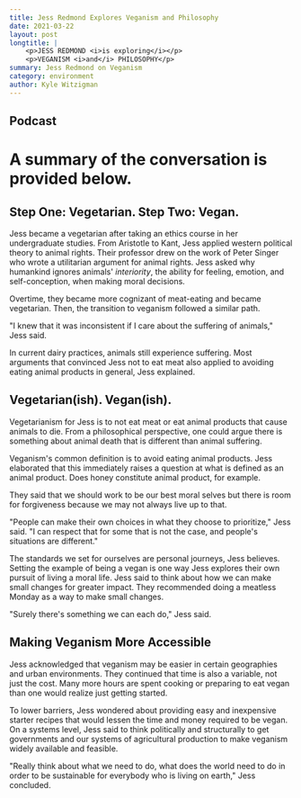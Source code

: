 ```yaml
---
title: Jess Redmond Explores Veganism and Philosophy
date: 2021-03-22
layout: post
longtitle: |
    <p>JESS REDMOND <i>is exploring</i></p>
    <p>VEGANISM <i>and</i> PHILOSOPHY</p>
summary: Jess Redmond on Veganism
category: environment
author: Kyle Witzigman
---
```

## Podcast
<div id="buzzsprout-player-8644736"></div>
<script src="https://www.buzzsprout.com/1795888/8644736-2-jess-redmond-explores-veganism-and-philosophy.js?container_id=buzzsprout-player-8644736&player=small" type="text/javascript" charset="utf-8"></script>

# A summary of the conversation is provided below.

## Step One: Vegetarian. Step Two: Vegan.
Jess became a vegetarian after taking an ethics course in her undergraduate studies. From Aristotle to Kant, Jess applied western political theory to animal rights. Their professor drew on the work of Peter Singer who wrote a utilitarian argument for animal rights. Jess asked why humankind ignores animals' <i>interiority</i>, the ability for feeling, emotion, and self-conception, when making moral decisions. 

Overtime, they became more cognizant of meat-eating and became vegetarian. Then, the transition to veganism followed a similar path.

"I knew that it was inconsistent if I care about the suffering of animals," Jess said.

In current dairy practices, animals still experience suffering. Most arguments that convinced Jess not to eat meat also applied to avoiding eating animal products in general, Jess explained.

## Vegetarian(ish). Vegan(ish).
Vegetarianism for Jess is to not eat meat or eat animal products that cause animals to die. From a philosophical perspective, one could argue there is something about animal death that is different than animal suffering.

Veganism's common definition is to avoid eating animal products. Jess elaborated that this immediately raises a question at what is defined as an animal product. Does honey constitute animal product, for example.

They said that we should work to be our best moral selves but there is room for forgiveness because we may not always live up to that.

"People can make their own choices in what they choose to prioritize," Jess said. "I can respect that for some that is not the case, and people's situations are different."

The standards we set for ourselves are personal journeys, Jess believes. Setting the example of being a vegan is one way Jess explores their own pursuit of living a moral life. Jess said to think about how we can make small changes for greater impact. They recommended doing a meatless Monday as a way to make small changes. 

"Surely there's something we can each do," Jess said.

## Making Veganism More Accessible
Jess acknowledged that veganism may be easier in certain geographies and urban environments. They continued that time is also a variable, not just the cost. Many more hours are spent cooking or preparing to eat vegan than one would realize just getting started.

To lower barriers, Jess wondered about providing easy and inexpensive starter recipes that would lessen the time and money required to be vegan. On a systems level, Jess said to think politically and structurally to get governments and our systems of agricultural production to make veganism widely available and feasible. 

"Really think about what we need to do, what does the world need to do in order to be sustainable for everybody who is living on earth," Jess concluded.

